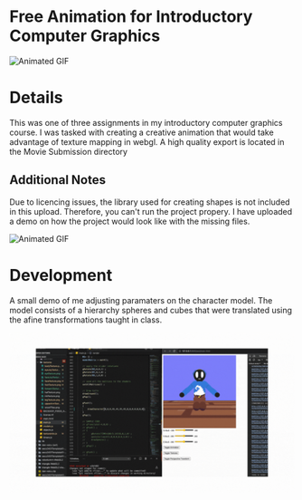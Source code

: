 # Free Animation for Introductory Computer Graphics
![Animated GIF](Movie%20Submission/dan_voicu_movie.gif)

# Details
This was one of three assignments in my introductory computer graphics course. I was tasked with creating a creative animation that would take advantage of texture mapping in webgl. A high quality export is located in the Movie Submission directory

## Additional Notes
Due to licencing issues, the library used for creating shapes is not included in this upload. Therefore, you can't run the project propery. I have uploaded a demo on how the project would look like with the missing files.

![Animated GIF](Movie%20Submission/working_code.gif)

# Development
A small demo of me adjusting paramaters on the character model. 
The model consists of a hierarchy spheres and cubes that were translated using the afine transformations taught in class.

![Animated GIF](Movie%20Submission/happy.gif)
